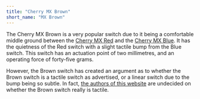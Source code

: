 ```yaml
---
title: "Cherry MX Brown"
short_name: "MX Brown"
---
```


The Cherry MX Brown is a very popular switch due to it being a comfortable middle ground between the [Cherry MX Red](/switches/cherry-red) and the [Cherry MX Blue](/switches/cherry-blue). It has the quietness of the Red switch with a slight tactile bump from the Blue switch. This switch has an actuation point of two millimetres, and an operating force of forty-five grams.

However, the Brown switch has created an argument as to whether the Brown switch is a tactile switch as advertised, or a linear switch due to the bump being so subtle. In fact, [the authors of this website](/contact) are undecided on whether the Brown switch really is tactile.
